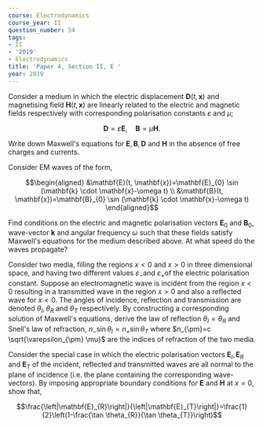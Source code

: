 ```yaml
---
course: Electrodynamics
course_year: II
question_number: 54
tags:
- II
- '2019'
- Electrodynamics
title: 'Paper 4, Section II, E '
year: 2019
---
```




Consider a medium in which the electric displacement $\mathbf{D}(t, \mathbf{x})$ and magnetising field $\mathbf{H}(t, \mathbf{x})$ are linearly related to the electric and magnetic fields respectively with corresponding polarisation constants $\varepsilon$ and $\mu$;

$$\mathbf{D}=\varepsilon \mathbf{E}, \quad \mathbf{B}=\mu \mathbf{H} .$$

Write down Maxwell's equations for $\mathbf{E}, \mathbf{B}, \mathbf{D}$ and $\mathbf{H}$ in the absence of free charges and currents.

Consider EM waves of the form,

$$\begin{aligned}
&\mathbf{E}(t, \mathbf{x})=\mathbf{E}_{0} \sin (\mathbf{k} \cdot \mathbf{x}-\omega t) \\
&\mathbf{B}(t, \mathbf{x})=\mathbf{B}_{0} \sin (\mathbf{k} \cdot \mathbf{x}-\omega t)
\end{aligned}$$

Find conditions on the electric and magnetic polarisation vectors $\mathbf{E}_{0}$ and $\mathbf{B}_{0}$, wave-vector $\mathbf{k}$ and angular frequency $\omega$ such that these fields satisfy Maxwell's equations for the medium described above. At what speed do the waves propagate?

Consider two media, filling the regions $x<0$ and $x>0$ in three dimensional space, and having two different values $\varepsilon_{-}$and $\varepsilon_{+}$of the electric polarisation constant. Suppose an electromagnetic wave is incident from the region $x<0$ resulting in a transmitted wave in the region $x>0$ and also a reflected wave for $x<0$. The angles of incidence, reflection and transmission are denoted $\theta_{I}, \theta_{R}$ and $\theta_{T}$ respectively. By constructing a corresponding solution of Maxwell's equations, derive the law of reflection $\theta_{I}=\theta_{R}$ and Snell's law of refraction, $n_{-} \sin \theta_{I}=n_{+} \sin \theta_{T}$ where $n_{\pm}=c \sqrt{\varepsilon_{\pm} \mu}$ are the indices of refraction of the two media.

Consider the special case in which the electric polarisation vectors $\mathbf{E}_{I}, \mathbf{E}_{R}$ and $\mathbf{E}_{T}$ of the incident, reflected and transmitted waves are all normal to the plane of incidence (i.e. the plane containing the corresponding wave-vectors). By imposing appropriate boundary conditions for $\mathbf{E}$ and $\mathbf{H}$ at $x=0$, show that,

$$\frac{\left|\mathbf{E}_{R}\right|}{\left|\mathbf{E}_{T}\right|}=\frac{1}{2}\left(1-\frac{\tan \theta_{R}}{\tan \theta_{T}}\right)$$